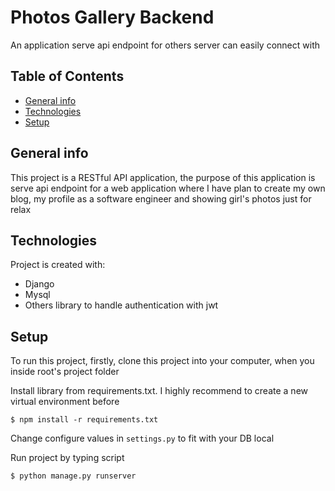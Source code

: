 # Photos Gallery Backend 
An application serve api endpoint for others server can easily connect with
## Table of Contents
* [General info](#general-info)
* [Technologies](#technologies)
* [Setup](#setup)

## General info
This project is a RESTful API application, the purpose of this application is serve api endpoint for a web application where I have plan to create my own blog, my profile as a software engineer and showing girl's photos just for relax 

## Technologies 
Project is created with: 
* Django 
* Mysql 
* Others library to handle authentication with jwt

## Setup 
To run this project, firstly, clone this project into your computer, when you inside root's project folder 

Install library from requirements.txt. I highly recommend to create a new virtual environment before
```
$ npm install -r requirements.txt
```

Change configure values in ```settings.py``` to fit with your DB local

Run project by typing script 
```
$ python manage.py runserver
```
